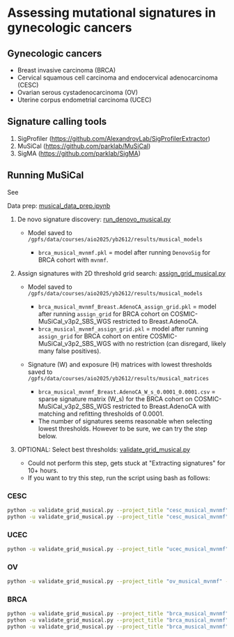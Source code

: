 # Assessing mutational signatures in gynecologic cancers

## Gynecologic cancers
* Breast invasive carcinoma (BRCA)
* Cervical squamous cell carcinoma and endocervical adenocarcinoma (CESC)
* Ovarian serous cystadenocarcinoma (OV)
* Uterine corpus endometrial carcinoma (UCEC)

## Signature calling tools
1. SigProfiler (https://github.com/AlexandrovLab/SigProfilerExtractor)
2. MuSiCal (https://github.com/parklab/MuSiCal)
3. SigMA (https://github.com/parklab/SigMA)

## Running MuSiCal

See 

Data prep: [musical_data_prep.ipynb](https://github.com/yumibriones/AIO2025_AYN/blob/main/notebooks/musical_data_prep.ipynb)
1. De novo signature discovery: [run_denovo_musical.py](https://github.com/yumibriones/AIO2025_AYN/blob/main/scripts/musical/run_denovo_musical.py)

   * Model saved to `/gpfs/data/courses/aio2025/yb2612/results/musical_models`

     * `brca_musical_mvnmf.pkl` = model after running `DenovoSig` for BRCA cohort with `mvnmf`.

3. Assign signatures with 2D threshold grid search: [assign_grid_musical.py](https://github.com/yumibriones/AIO2025_AYN/blob/main/scripts/musical/assign_grid_musical.py)

   * Model saved to `/gpfs/data/courses/aio2025/yb2612/results/musical_models`

     * `brca_musical_mvnmf_Breast.AdenoCA_assign_grid.pkl` = model after running `assign_grid` for BRCA cohort on COSMIC-MuSiCal_v3p2_SBS_WGS restricted to Breast.AdenoCA.
     * `brca_musical_mvnmf_assign_grid.pkl` = model after running `assign_grid` for BRCA cohort on entire COSMIC-MuSiCal_v3p2_SBS_WGS with no restriction (can disregard, likely many false positives).

   * Signature (W) and exposure (H) matrices with lowest thresholds saved to `/gpfs/data/courses/aio2025/yb2612/results/musical_matrices`

     * `brca_musical_mvnmf_Breast.AdenoCA_W_s_0.0001_0.0001.csv` = sparse signature matrix (W_s) for the BRCA cohort on COSMIC-MuSiCal_v3p2_SBS_WGS restricted to Breast.AdenoCA with matching and refitting thresholds of 0.0001.
     * The number of signatures seems reasonable when selecting lowest thresholds. However to be sure, we can try the step below.

4. OPTIONAL: Select best thresholds: [validate_grid_musical.py](https://github.com/yumibriones/AIO2025_AYN/blob/main/scripts/musical/validate_grid_musical.py)
   
   * Could not perform this step, gets stuck at "Extracting signatures" for 10+ hours.
   * If you want to try this step, run the script using bash as follows:

### CESC
```bash
python -u validate_grid_musical.py --project_title "cesc_musical_mvnmf" --tumor_type 'Cervix.AdenoCA' &
python -u validate_grid_musical.py --project_title "cesc_musical_mvnmf" --tumor_type 'Cervix.SCC'
```

### UCEC
```bash
python -u validate_grid_musical.py --project_title "ucec_musical_mvnmf" --tumor_type 'Uterus.AdenoCA'
```

### OV
```bash
python -u validate_grid_musical.py --project_title "ov_musical_mvnmf" --tumor_type 'Ovary.AdenoCA'
```

### BRCA
```bash
python -u validate_grid_musical.py --project_title "brca_musical_mvnmf" --tumor_type 'Breast.AdenoCA' &
python -u validate_grid_musical.py --project_title "brca_musical_mvnmf" --tumor_type 'Breast.DCIS' &
python -u validate_grid_musical.py --project_title "brca_musical_mvnmf" --tumor_type 'Breast.LobularCA' 
```
  
